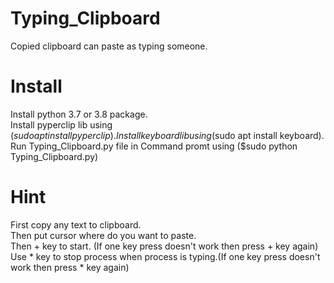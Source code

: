 # Typing_Clipboard
Copied clipboard can paste as typing someone.

# Install
Install python 3.7 or 3.8 package.  
Install pyperclip lib using ($sudo apt install pyperclip).  
Install keyboard lib using ($sudo apt install keyboard).  
Run Typing_Clipboard.py file in Command promt using ($sudo python Typing_Clipboard.py)



# Hint
First copy any text to clipboard.  
Then put cursor where do you want to paste.  
Then + key to start. (If one key press doesn't work then press + key again)  
Use * key to stop process when process is typing.(If one key press doesn't work then press * key again)  

